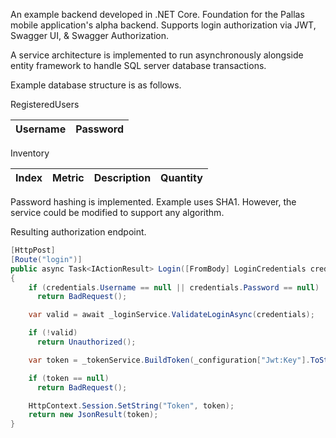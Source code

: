 An example backend developed in .NET Core. Foundation for the Pallas mobile application's alpha backend. Supports login authorization via JWT, Swagger UI, & Swagger Authorization.

A service architecture is implemented to run asynchronously alongside entity framework to handle SQL server database transactions.

Example database structure is as follows.

RegisteredUsers

| Username | Password | 
| :---:   | :---: |

Inventory

| Index | Metric | Description | Quantity | 
| :---:   | :---: | :---: | :---: |

Password hashing is implemented. Example uses SHA1. However, the service could be modified to support any algorithm.

Resulting authorization endpoint.

````c#
[HttpPost]
[Route("login")]
public async Task<IActionResult> Login([FromBody] LoginCredentials credentials)
{
    if (credentials.Username == null || credentials.Password == null)
      return BadRequest();

    var valid = await _loginService.ValidateLoginAsync(credentials);

    if (!valid)
      return Unauthorized();

    var token = _tokenService.BuildToken(_configuration["Jwt:Key"].ToString(), _configuration["Jwt:Issuer"].ToString(), credentials);

    if (token == null)
      return BadRequest();

    HttpContext.Session.SetString("Token", token);
    return new JsonResult(token);
}
````
